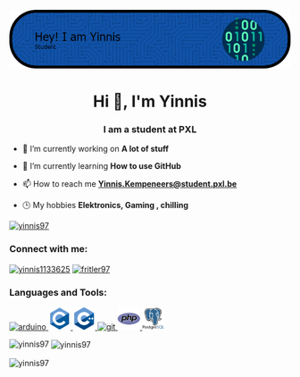 ![Header](./github-header-image.png)
<h1 align="center">Hi 👋, I'm Yinnis</h1>
<h3 align="center">I am a student at PXL</h3>

- 🔭 I’m currently working on **A lot of stuff**

- 🌱 I’m currently learning **How to use GitHub**

- 📫 How to reach me **Yinnis.Kempeneers@student.pxl.be**

- 🕒 My hobbies **Elektronics, Gaming , chilling**

<p align="left"> <a href="https://github.com/ryo-ma/github-profile-trophy"><img src="https://github-profile-trophy.vercel.app/?username=yinnis97" alt="yinnis97" /></a> </p>

<h3 align="left">Connect with me:</h3>
<p align="left">
<a href="https://twitter.com/yinnis1133625" target="blank"><img align="center" src="https://raw.githubusercontent.com/rahuldkjain/github-profile-readme-generator/master/src/images/icons/Social/twitter.svg" alt="yinnis1133625" height="30" width="40" /></a>
<a href="https://www.youtube.com/c/fritler97" target="blank"><img align="center" src="https://raw.githubusercontent.com/rahuldkjain/github-profile-readme-generator/master/src/images/icons/Social/youtube.svg" alt="fritler97" height="30" width="40" /></a>
</p>

<h3 align="left">Languages and Tools:</h3>
<p align="left"> <a href="https://www.arduino.cc/" target="_blank" rel="noreferrer"> <img src="https://cdn.worldvectorlogo.com/logos/arduino-1.svg" alt="arduino" width="40" height="40"/> </a> <a href="https://www.cprogramming.com/" target="_blank" rel="noreferrer"> <img src="https://raw.githubusercontent.com/devicons/devicon/master/icons/c/c-original.svg" alt="c" width="40" height="40"/> </a> <a href="https://www.w3schools.com/cpp/" target="_blank" rel="noreferrer"> <img src="https://raw.githubusercontent.com/devicons/devicon/master/icons/cplusplus/cplusplus-original.svg" alt="cplusplus" width="40" height="40"/> </a> <a href="https://git-scm.com/" target="_blank" rel="noreferrer"> <img src="https://www.vectorlogo.zone/logos/git-scm/git-scm-icon.svg" alt="git" width="40" height="40"/> </a> <a href="https://www.php.net" target="_blank" rel="noreferrer"> <img src="https://raw.githubusercontent.com/devicons/devicon/master/icons/php/php-original.svg" alt="php" width="40" height="40"/> </a> <a href="https://www.postgresql.org" target="_blank" rel="noreferrer"> <img src="https://raw.githubusercontent.com/devicons/devicon/master/icons/postgresql/postgresql-original-wordmark.svg" alt="postgresql" width="40" height="40"/> </a> </p>

<p><img align="left" src="https://github-readme-stats.vercel.app/api/top-langs?username=yinnis97&show_icons=true&locale=en&layout=compact" alt="yinnis97" /></p>

<p>&nbsp;<img align="center" src="https://github-readme-stats.vercel.app/api?username=yinnis97&show_icons=true&locale=en" alt="yinnis97" /></p>

<p><img align="center" src="https://github-readme-streak-stats.herokuapp.com/?user=yinnis97&" alt="yinnis97" /></p>
